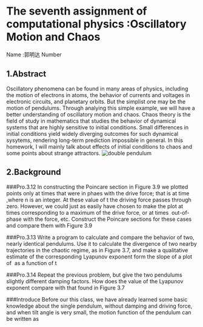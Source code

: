 # The seventh assignment of computational physics :Oscillatory Motion and Chaos

Name :郭明达
Number

## 1.Abstract

Oscillatory phenomena can be found in many areas of physics, including the motion of electrons in atoms, the behavior of currents and 
voltages in electronic circuits, and planetary orbits. But the simplist one may be the motion of pendulums. Through analying this simple 
example, we will have a better understanding of oscillatory motion and chaos. Chaos theory is the field of study in mathematics that 
studies the behavior of dynamical systems that are highly sensitive to initial conditions. Small differences in initial conditions 
yield widely diverging outcomes for such dynamical sysytems, rendering long-term prediction impossible in general. In this homework, 
I will mainly talk about effects of initial conditions to chaos and some points about strange attractors.
![double pendulum]()

## 2.Background

###Pro.3.12
In constructing the Poincare section in Figure 3.9 we plotted points only at times that were in phaes with the drive force; that is at time
<img src="http://latex.codecogs.com/gif.latex?t$\approx$2n\pi\div\Omega_{D}" alt="" title="" />,where n is an integer. At these value of t the driving force passes through zero. However, we could just as easily have chosen to make the plot at times corresponding to a maximum of the drive force, or at times 
<img src="http://latex.codecogs.com/gif.latex?\pi\div4" alt="" title="" /> out-of-phase with the force, etc. Construct the Poincare sections for these cases and compare them with Figure 3.9

###Pro.3.13
Write a program to calculate and compare the behavior of two, nearly identical pendulums. Use it to calculate the divergence of two nearby trajectories in the chaotic regime, as in Figure 3.7, and make a qualitative estimate of the corresponding Lyapunov exponent form the slope of a plot of <img src="http://latex.codecogs.com/gif.latex?log(\Delta\theta)" alt="" title="" /> as a function of t

###Pro.3.14
Repeat the previous problem, but give the two pendulums slightly different damping factors. How does the value of the Lyapunov exponent compare with that found in Figure 3.7

###Introduce
Before our this class, we have already learned some basic knowledge about the single pendulum, without damping and driving force, 
and when tilt angle is very small, the motion function of the pendulum can be written as <img src="http://latex.codecogs.com/gif.latex?" alt="" title="" />

